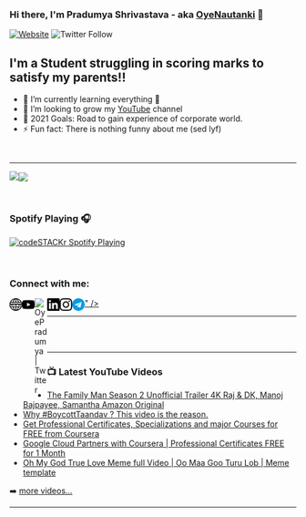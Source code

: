 ### Hi there, I'm Pradumya Shrivastava - aka [OyeNautanki](https://www.youtube.com/channel/UCQmaknLBt4CKFFB6RGxe56w) 👋

[![Website](https://img.shields.io/website?label=oyenautanki.ml&style=for-the-badge&url=https%3A%2F%2Foyenautanki.ml)](https://oyenautanki.ml)
![Twitter Follow](https://img.shields.io/twitter/follow/OyePradumya?color=%231DA1F2&logo=Twitter&style=for-the-badge)

## I'm a Student struggling in scoring marks to satisfy my parents!!

- 🌱 I’m currently learning everything 🤣
- 👯 I’m looking to grow my [YouTube](https://www.youtube.com/channel/UCQmaknLBt4CKFFB6RGxe56w) channel
- 🥅 2021 Goals: Road to gain experience of corporate world.
- ⚡ Fun fact: There is nothing funny about me (sed lyf)

<br/>



---



<img align="left" src="https://github-readme-stats.vercel.app/api/top-langs/?username=OyePradumya&theme=chartreuse-dark&layout=compact&langs_count=6" />

<img align="center" src="https://github-readme-stats.vercel.app/api?username=OyePradumya&theme=chartreuse-dark&show_icons=true"></img>


<br/>




### Spotify Playing 🎧

[<img src="https://now-playing-codestackr.vercel.app/api/spotify-playing" alt="codeSTACKr Spotify Playing" width="350" />](https://open.spotify.com/user/swyqyimdc12jajde4vpwd2x1b)

<br/>




### Connect with me:

[<img align="left" alt="oyenautanki.ml" width="22px" src="https://github.com/OyePradumya/OyePradumya/blob/master/assets/world-wide-web.svg" />](https://oyenautanki.ml)
[<img align="left" alt="OyeNautanki | YouTube" width="22px" src="https://github.com/OyePradumya/OyePradumya/blob/master/assets/youtube.svg" />](https://www.youtube.com/channel/UCQmaknLBt4CKFFB6RGxe56w)
[<img align="left" alt="OyePradumya | Twitter" width="22px" src="https://raw.githubusercontent.com/anuraghazra/anuraghazra/master/assets/twitter.svg" />" />](https://twitter.com/OyePradumya)
[<img align="left" alt="OyePradumya | LinkedIn" width="22px" src="https://github.com/OyePradumya/OyePradumya/blob/master/assets/linkedin.svg" />](https://www.linkedin.com/profile/OyePradumya)
[<img align="left" alt="OyePradumya | Instagram" width="22px" src="https://github.com/OyePradumya/OyePradumya/blob/master/assets/instagram.svg" />](https://www.instagram.com/oyepradumya)
[<img align="left" alt="OyePradumya | Telegram" width="22px" src="https://github.com/OyePradumya/OyePradumya/blob/master/assets/telegram.svg" />](https://t.me/ProgrammingProjectsForAll)




---




<br />
<br />

---

### 📺 Latest YouTube Videos

<!-- YOUTUBE:START -->
- [The Family Man Season 2  Unofficial Trailer 4K  Raj & DK,  Manoj Bajpayee, Samantha  Amazon Original](https://www.youtube.com/watch?v=0mfX7lwvx18)
- [Why #BoycottTaandav ? This video is the reason.](https://www.youtube.com/watch?v=a59WgSUH14I)
- [Get Professional Certificates, Specializations and major Courses for FREE from Coursera](https://www.youtube.com/watch?v=n4rnPTYzp6Y)
- [Google Cloud Partners with Coursera | Professional Certificates FREE for 1 Month](https://www.youtube.com/watch?v=2NGFEf6q3dM)
- [Oh My God True Love Meme full Video | Oo Maa Goo Turu Lob | Meme template](https://www.youtube.com/watch?v=qRPgS9qQGoc)
<!-- YOUTUBE:END -->

➡️ [more videos...](https://youtube.com/OyeNautankiYT)

---

